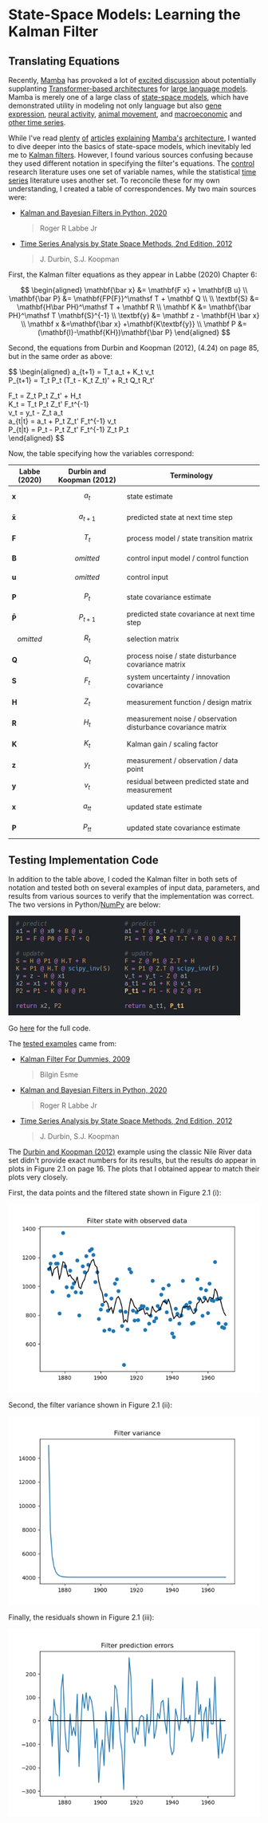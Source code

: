 
# State-Space Models:  Learning the Kalman Filter

## Translating Equations

Recently, [Mamba](https://arxiv.org/abs/2312.00752) has provoked a lot of [excited discussion](https://www.deeplearning.ai/the-batch/issue-244/) about potentially supplanting [Transformer-based architectures](https://en.wikipedia.org/wiki/Transformer_(deep_learning_architecture)) for [large language models](https://en.wikipedia.org/wiki/Large_language_model).  Mamba is merely one of a large class of [state-space models](https://probml.github.io/ssm-book/chapters/ssm/ssm_intro.html), which have demonstrated utility in modeling not only language but also [gene expression](https://doi.org/10.1093/bioinformatics/bth093), [neural activity](https://doi.org/10.1007/s10827-009-0179-x), [animal movement](https://doi.org/10.1016/j.tree.2007.10.009), and [macroeconomic](https://doi.org/10.1111/joes.12405) and [other time series](https://www.google.com/books/edition/Time_Series_Analysis_by_State_Space_Meth/lGyshsfkLrIC).

While I've read [plenty](https://huggingface.co/blog/lbourdois/get-on-the-ssm-train) [of](https://newsletter.maartengrootendorst.com/p/a-visual-guide-to-mamba-and-state) [articles]( https://cnichkawde.github.io/statespacesequencemodels.html) [explaining](https://srush.github.io/annotated-mamba/hard.html) [Mamba's](https://jackcook.com/2024/02/23/mamba.html) [architecture](https://jameschen.io/jekyll/update/2024/02/12/mamba.html), I wanted to dive deeper into the basics of state-space models, which inevitably led me to [Kalman filters](https://en.wikipedia.org/wiki/Kalman_filter).  However, I found various sources confusing because they used different notation in specifying the filter's equations.  The [control](https://en.wikipedia.org/wiki/Control_system) research literature uses one set of variable names, while the statistical [time series](https://en.wikipedia.org/wiki/Time_series) literature uses another set.  To reconcile these for my own understanding, I created a table of correspondences.  My two main sources were:

- [Kalman and Bayesian Filters in Python, 2020](
    https://rlabbe.github.io/Kalman-and-Bayesian-Filters-in-Python/)
    > Roger R Labbe Jr

- [Time Series Analysis by State Space Methods, 2nd Edition, 2012](
    https://www.google.com/books/edition/Time_Series_Analysis_by_State_Space_Meth/lGyshsfkLrIC)
    > J. Durbin, S.J. Koopman

First, the Kalman filter equations as they appear in Labbe (2020) Chapter 6:

$$
\begin{aligned}
\mathbf{\bar x} &= \mathbf{F x} + \mathbf{B u} \\
\mathbf{\bar P} &= \mathbf{FP{F}}^\mathsf T + \mathbf Q \\
\\
\textbf{S} &= \mathbf{H\bar PH}^\mathsf T + \mathbf R \\
\mathbf K &= \mathbf{\bar PH}^\mathsf T \mathbf{S}^{-1} \\
\textbf{y} &= \mathbf z - \mathbf{H \bar x} \\
\mathbf x &=\mathbf{\bar x} +\mathbf{K\textbf{y}} \\
\mathbf P &= (\mathbf{I}-\mathbf{KH})\mathbf{\bar P}
\end{aligned}
$$

Second, the equations from Durbin and Koopman (2012), (4.24) on page 85, but in the same order as above:

$$
\begin{aligned}
a_{t+1} = T_t a_t + K_t v_t  
P_{t+1} = T_t P_t (T_t - K_t Z_t)' + R_t Q_t R_t'  

F_t = Z_t P_t Z_t' + H_t  
K_t = T_t P_t Z_t' F_t^{-1}  
v_t = y_t - Z_t a_t  
a_{t|t} = a_t + P_t Z_t' F_t^{-1} v_t  
P_{t|t} = P_t - P_t Z_t' F_t^{-1} Z_t P_t  
\end{aligned}
$$

Now, the table specifying how the variables correspond:

| Labbe (2020) | Durbin and Koopman (2012) | Terminology |
| -- | -- | -- |
| $\mathbf x$ | $$a_t$$ | state estimate |
| $\mathbf {\bar x}$ | $$a_{t+1}$$ | predicted state at next time step |
| $\mathbf F$ | $$T_t$$ | process model / state transition matrix |
| $\mathbf B$ | $$omitted$$ | control input model / control function |
| $\mathbf u$ | $$omitted$$ | control input |
| $\mathbf P$ | $$P_t$$ | state covariance estimate |
| $\mathbf {\bar P}$ | $$P_{t+1}$$ | predicted state covariance at next time step |
| $$omitted$$ | $$R_t$$ | selection matrix |
| $\mathbf Q$ | $$Q_t$$ | process noise / state disturbance covariance matrix |
| $\mathbf S$ | $$F_t$$ | system uncertainty / innovation covariance |
| $\mathbf H$ | $$Z_t$$ | measurement function / design matrix |
| $\mathbf R$ | $$H_t$$ | measurement noise / observation disturbance covariance matrix |
| $\mathbf K$ | $$K_t$$ | Kalman gain / scaling factor |
| $\mathbf z$ | $$y_t$$ | measurement / observation / data point |
| $\mathbf y$ | $$v_t$$ | residual between predicted state and measurement |
| $\mathbf x$ | $$a_{tt}$$ | updated state estimate |
| $\mathbf P$ | $$P_{tt}$$ | updated state covariance estimate |

## Testing Implementation Code

In addition to the table above, I coded the Kalman filter in both sets of notation and tested both on several examples of input data, parameters, and results from various sources to verify that the implementation was correct.  The two versions in Python/[NumPy](https://numpy.org/) are below:

![Image](./output/kalman_code.png)

Go [here](https://github.com/afairless/kalman_filter/blob/main/src/kalman_filter.py) for the full code.

The [tested examples](https://github.com/afairless/kalman_filter/blob/main/tests/test_kalman_filter.py) came from:

- [Kalman Filter For Dummies, 2009](
    http://bilgin.esme.org/BitsAndBytes/KalmanFilterforDummies)
    > Bilgin Esme

- [Kalman and Bayesian Filters in Python, 2020](
    https://rlabbe.github.io/Kalman-and-Bayesian-Filters-in-Python/)
    > Roger R Labbe Jr

- [Time Series Analysis by State Space Methods, 2nd Edition, 2012](
    https://www.google.com/books/edition/Time_Series_Analysis_by_State_Space_Meth/lGyshsfkLrIC)
    > J. Durbin, S.J. Koopman

The [Durbin and Koopman (2012)](https://www.google.com/books/edition/Time_Series_Analysis_by_State_Space_Meth/lGyshsfkLrIC) example using the classic Nile River data set didn't provide exact numbers for its results, but the results do appear in plots in Figure 2.1 on page 16.  The plots that I obtained appear to match their plots very closely.

First, the data points and the filtered state shown in Figure 2.1 (i):

![Image](./output/filter_state_with_data.png)

Second, the filter variance shown in Figure 2.1 (ii):

![Image](./output/filter_variance.png)

Finally, the residuals shown in Figure 2.1 (iii):

![Image](./output/prediction_errors.png)
